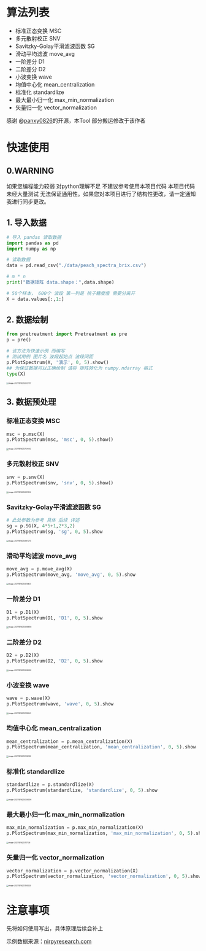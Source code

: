 

# 算法列表

  * 标准正态变换 MSC
  * 多元散射校正 SNV
  * Savitzky-Golay平滑滤波函数 SG
  * 滑动平均滤波 move_avg
  * 一阶差分 D1
  * 二阶差分 D2
  * 小波变换 wave
  * 均值中心化 mean_centralization
  * 标准化 standardlize
  * 最大最小归一化 max_min_normalization
  * 矢量归一化 vector_normalization

感谢 @[panxy0826](https://blog.csdn.net/Joseph__Lagrange/article/details/95302398)的开源，本Tool 部分搬运修改于该作者

# 快速使用
## 0.WARNING

如果您编程能力较弱 对python理解不足 不建议参考使用本项目代码 本项目代码未经大量测试 无法保证通用性。如果您对本项目进行了结构性更改，请一定通知我进行同步更改。

## 1. 导入数据

```python
# 导入 pandas 读取数据
import pandas as pd
import numpy as np

# 读取数据
data = pd.read_csv("./data/peach_spectra_brix.csv")

# m * n 
print("数据矩阵 data.shape：",data.shape)

# 50个样本， 600个 波段 第一列是 桃子糖度值 需要分离开
X = data.values[:,1:] 
```

## 2. 数据绘制

```python
from pretreatment import Pretreatment as pre
p = pre()

# 该方法为快速示例 而编写 
# 测试用例 图片名 波段起始点 波段间距
p.PlotSpectrum(X, '演示', 0, 5).show()
## 为保证数据可以正确绘制 请将 矩阵转化为 numpy.ndarray 格式
type(X)
```

<img src="assets/image-20211018212653707.png" alt="image-20211018212653707" style="zoom: 33%;" />

## 3. 数据预处理

### 标准正态变换 MSC

```python
msc = p.msc(X)
p.PlotSpectrum(msc, 'msc', 0, 5).show()
```

<img src="assets/image-20211018212754142.png" alt="image-20211018212754142" style="zoom: 33%;" />

### 多元散射校正 SNV

```python
snv = p.snv(X)
p.PlotSpectrum(snv, 'snv', 0, 5).show()
```

<img src="assets/image-20211018212821032.png" alt="image-20211018212821032" style="zoom: 33%;" />

### Savitzky-Golay平滑滤波函数 SG

```python
# 此处参数为参考 具体 后续 详述
sg = p.SG(X, 4*5+1,2*3,2)
p.PlotSpectrum(sg, 'sg', 0, 5).show
```

<img src="assets/image-20211018212847272.png" alt="image-20211018212847272" style="zoom: 33%;" />

### 滑动平均滤波 move_avg

```python
move_avg = p.move_avg(X)
p.PlotSpectrum(move_avg, 'move_avg', 0, 5).show
```

<img src="assets/image-20211018212913863.png" alt="image-20211018212913863" style="zoom:33%;" />

### 一阶差分 D1

```python
D1 = p.D1(X)
p.PlotSpectrum(D1, 'D1', 0, 5).show
```

<img src="assets/image-20211018212939808.png" alt="image-20211018212939808" style="zoom:33%;" />

### 二阶差分 D2

```python
D2 = p.D2(X)
p.PlotSpectrum(D2, 'D2', 0, 5).show
```

<img src="assets/image-20211018212958282.png" alt="image-20211018212958282" style="zoom:33%;" />

### 小波变换 wave

```python
wave = p.wave(X)
p.PlotSpectrum(wave, 'wave', 0, 5).show
```

<img src="assets/image-20211018213018343.png" alt="image-20211018213018343" style="zoom:33%;" />

### 均值中心化 mean_centralization

```python
mean_centralization = p.mean_centralization(X)
p.PlotSpectrum(mean_centralization, 'mean_centralization', 0, 5).show
```

<img src="assets/image-20211018213038106.png" alt="image-20211018213038106" style="zoom:33%;" />

### 标准化 standardlize

```python
standardlize = p.standardlize(X)
p.PlotSpectrum(standardlize, 'standardlize', 0, 5).show
```

<img src="assets/image-20211018213059006.png" alt="image-20211018213059006" style="zoom:33%;" />

### 最大最小归一化 max_min_normalization

```python
max_min_normalization = p.max_min_normalization(X)
p.PlotSpectrum(max_min_normalization, 'max_min_normalization', 0, 5).show
```

<img src="assets/image-20211018213117138.png" alt="image-20211018213117138" style="zoom:33%;" />

### 矢量归一化 vector_normalization

```python
vector_normalization = p.vector_normalization(X)
p.PlotSpectrum(vector_normalization, 'vector_normalization', 0, 5).show
```

<img src="assets/image-20211018213156529.png" alt="image-20211018213156529" style="zoom:33%;" />

# 注意事项

先将如何使用写出，具体原理后续会补上

示例数据来源：[nirpyresearch.com](https://nirpyresearch.com/)